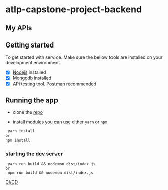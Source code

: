 # atlp-capstone-project-backend
## My APIs


## Getting started

To get started with service. Make sure the bellow tools are installed on your development environment

- [X] [Nodejs](https://nodejs.org/en/) installed 
- [X] [Mongodb](https://www.mongodb.com/) installed 
- [X] APi testing tool. [Postman](https://www.postman.com/) recommended

## Running the app

- clone the [repo](https://github.com/shemalucien/atlp-capstone-project-backend)

- install modules you can use either `yarn` or `npm`
```sh
 yarn install
or
npm install
```

### starting the dev server
```
 yarn run build && nodemon dist/index.js
or
 npm run build && nodemon dist/index.js
```
 [CI/CD](https://github.com/shemalucien/atlp-capstone-project-backend/actions/workflows/app.yml/badge.svg)
